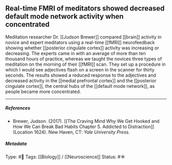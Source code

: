## Real-time FMRI of meditators showed decreased default mode network activity when concentrated  # 

Meditation researcher Dr. [[Judson Brewer]] compared [[brain]] activity in novice and expert meditators using a real-time [[fMRI]] neurofeedback showing whether [[posterior cingulate cortex]] activity was increasing or decreasing. The experts came in with an average of more than ten thousand hours of practice, whereas we taught the novices three types of meditation on the morning of their [[fMRI]] scan. They set up a procedure in which I would see adjectives flash on a screen in the scanner for thirty seconds. The results showed a reduced response to the adjectives and decreased activity in the [[medial prefrontal cortex]] and the [[posterior cingulate cortex]], the central hubs of the [[default mode network]], as people became more concentrated.

___

##### References

- Brewer, Judson. (2017). [[The Craving Mind Why We Get Hooked and How We Can Break Bad Habits Chapter 5. Addicted to Distraction]] (Location 1624). New Haven, CT: _Yale University Press_. 

##### Metadata

Type: #🔴 
Tags: [[Biology]] / [[Neuroscience]] 
Status: #☀️ 